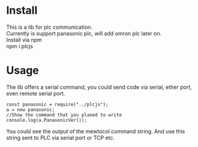 # Install

This is a lib for plc communication.<br>
Currently is support panasonic plc, will add omron plc later on.<br>
Install via npm<br>
npm i plcjs<br>

# Usage
The lib offers a serial command, you could send code via serial, ether port, even remote serial port.<br>


`const panasonic = require("../plcjs");`<br>
`a = new panasonic;`<br>
`//Show the command that you planed to write`
`console.log(a.PanasonicVer());`<br>

You could see the output of the mewtocol command string. And use this string sent to PLC via serial port or TCP etc.
